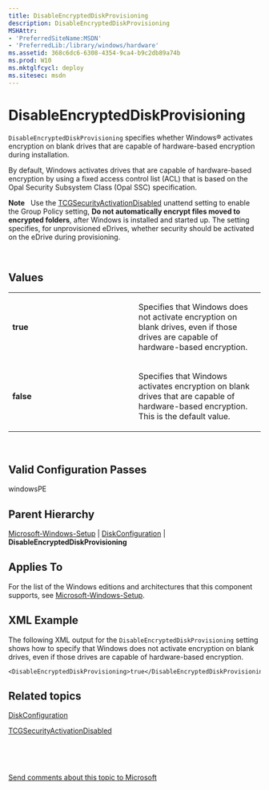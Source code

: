 ```yaml
---
title: DisableEncryptedDiskProvisioning
description: DisableEncryptedDiskProvisioning
MSHAttr:
- 'PreferredSiteName:MSDN'
- 'PreferredLib:/library/windows/hardware'
ms.assetid: 368c6dc6-6308-4354-9ca4-b9c2db89a74b
ms.prod: W10
ms.mktglfcycl: deploy
ms.sitesec: msdn
---
```


# DisableEncryptedDiskProvisioning


`DisableEncryptedDiskProvisioning` specifies whether Windows® activates encryption on blank drives that are capable of hardware-based encryption during installation.

By default, Windows activates drives that are capable of hardware-based encryption by using a fixed access control list (ACL) that is based on the Opal Security Subsystem Class (Opal SSC) specification.

**Note**  
Use the [TCGSecurityActivationDisabled](tcgsecurityactivationdisabled-win8-microsoft-windows-enhancedstorage-admtcgsecurityactivationdisabled.md) unattend setting to enable the Group Policy setting, **Do not automatically encrypt files moved to encrypted folders**, after Windows is installed and started up. The setting specifies, for unprovisioned eDrives, whether security should be activated on the eDrive during provisioning.

 

## Values


<table>
<colgroup>
<col width="50%" />
<col width="50%" />
</colgroup>
<tbody>
<tr class="odd">
<td><p><strong>true</strong></p></td>
<td><p>Specifies that Windows does not activate encryption on blank drives, even if those drives are capable of hardware-based encryption.</p></td>
</tr>
<tr class="even">
<td><p><strong>false</strong></p></td>
<td><p>Specifies that Windows activates encryption on blank drives that are capable of hardware-based encryption. This is the default value.</p></td>
</tr>
</tbody>
</table>

 

## Valid Configuration Passes


windowsPE

## Parent Hierarchy


[Microsoft-Windows-Setup](microsoft-windows-setup-win7-microsoft-windows-setup.md) | [DiskConfiguration](diskconfiguration-win7-microsoft-windows-setupdiskconfiguration.md) | **DisableEncryptedDiskProvisioning**

## Applies To


For the list of the Windows editions and architectures that this component supports, see [Microsoft-Windows-Setup](microsoft-windows-setup-win7-microsoft-windows-setup.md).

## XML Example


The following XML output for the `DisableEncryptedDiskProvisioning` setting shows how to specify that Windows does not activate encryption on blank drives, even if those drives are capable of hardware-based encryption.

``` syntax
<DisableEncryptedDiskProvisioning>true</DisableEncryptedDiskProvisioning>
```

## Related topics


[DiskConfiguration](diskconfiguration-win7-microsoft-windows-setupdiskconfiguration.md)

[TCGSecurityActivationDisabled](tcgsecurityactivationdisabled-win8-microsoft-windows-enhancedstorage-admtcgsecurityactivationdisabled.md)

 

 

[Send comments about this topic to Microsoft](mailto:wsddocfb@microsoft.com?subject=Documentation%20feedback%20%5Bp_unattend\p_unattend%5D:%20DisableEncryptedDiskProvisioning%20%20RELEASE:%20%2810/3/2016%29&body=%0A%0APRIVACY%20STATEMENT%0A%0AWe%20use%20your%20feedback%20to%20improve%20the%20documentation.%20We%20don't%20use%20your%20email%20address%20for%20any%20other%20purpose,%20and%20we'll%20remove%20your%20email%20address%20from%20our%20system%20after%20the%20issue%20that%20you're%20reporting%20is%20fixed.%20While%20we're%20working%20to%20fix%20this%20issue,%20we%20might%20send%20you%20an%20email%20message%20to%20ask%20for%20more%20info.%20Later,%20we%20might%20also%20send%20you%20an%20email%20message%20to%20let%20you%20know%20that%20we've%20addressed%20your%20feedback.%0A%0AFor%20more%20info%20about%20Microsoft's%20privacy%20policy,%20see%20http://privacy.microsoft.com/default.aspx. "Send comments about this topic to Microsoft")





